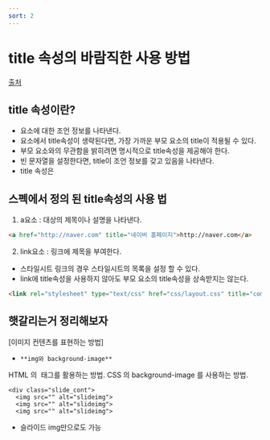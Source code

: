 ```yaml
---
sort: 2
---
```


# title 속성의 바람직한 사용 방법

[출처](http://blog.hivelab.co.kr/%EA%B3%B5%EC%9C%A0-title-%EC%86%8D%EC%84%B1%EC%9D%98-%EB%B0%94%EB%9E%8C%EC%A7%81%ED%95%9C-%EC%82%AC%EC%9A%A9%EB%B0%A9%EB%B2%95/)

## title 속성이란?
   - 요소에 대한 조언 정보를 나타낸다.
   - 요소에서 title속성이 생략된다면, 가장 가까운 부모 요소의 title이 적용될 수 있다.
   - 부모 요소와의 무관함을 밝히려면 명시적으로 title속성을 제공해야 한다.
   - 빈 문자열을 설정한다면, title이 조언 정보를 갖고 있음을 나타낸다.
   - title 속성은


## 스펙에서 정의 된 title속성의 사용 법

1. a요소 : 대상의 제목이나 설명을 나타낸다.
```html
<a href="http://naver.com" title="네이버 홈페이지">http://naver.com</a>
```
2. link요소 : 링크에 제목을 부여한다.
- 스타일시트 링크의 경우 스타일시트의 목록을 설정 할 수 있다.
- link에 title속성을 사용하지 않아도 부모 요소의 title속성을 상속받지는 않는다.
```html
<link rel="stylesheet" type="text/css" href="css/layout.css" title="common layout">
```



## 햇갈리는거 정리해보자

[이미지 컨텐츠를 표현하는 방법]
- `**img와 background-image**`

HTML 의 <img /> 태그를 활용하는 방법.
CSS 의 background-image 를 사용하는 방법.


```
<div class="slide_cont">
  <img src="" alt="slideimg">
  <img src="" alt="slideimg">
  <img src="" alt="slideimg">
```
- 슬라이드 img만으로도 가능